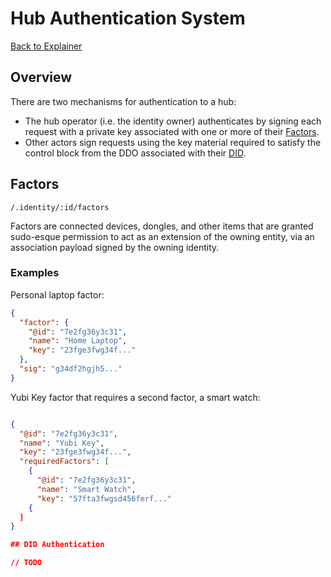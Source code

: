 # Hub Authentication System

[Back to Explainer](../explainer.md)

## Overview
There are two mechanisms for authentication to a hub:
 - The hub operator (i.e. the identity owner) authenticates by signing each request with a private key associated with one or more of their [Factors](#factor-authentication).
 - Other actors sign requests using the key material required to satisfy the control block from the DDO associated with their [DID](#did-authentication).

## Factors

`/.identity/:id/factors`

Factors are connected devices, dongles, and other items that are granted sudo-esque permission to act as an extension of the owning entity, via an association payload signed by the owning identity.

### Examples

Personal laptop factor:

```json
{
  "factor": {
    "@id": "7e2fg36y3c31",
    "name": "Home Laptop",
    "key": "23fge3fwg34f..."
  },
  "sig": "g34df2hgjh5..."
}
```

Yubi Key factor that requires a second factor, a smart watch:

```json

{
  "@id": "7e2fg36y3c31",
  "name": "Yubi Key",
  "key": "23fge3fwg34f...",
  "requiredFactors": [
    {
      "@id": "7e2fg36y3c31",
      "name": "Smart Watch",
      "key": "57fta3fwgsd456ferf..."
    {
  ]
}

## DID Authentication

// TODO

